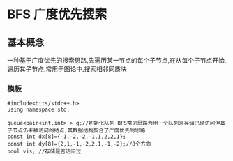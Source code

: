 # BFS 广度优先搜索

## 基本概念

一种基于广度优先的搜索思路,先遍历某一节点的每个子节点,在从每个子节点开始,遍历其子节点,常用于图论中,搜索相邻同质块

### 模板

```
#include<bits/stdc++.h>
using namespace std;
 
queue<pair<int,int> > q;//初始化队列 BFS常见思路为用一个队列来存储已经访问但其子节点仍未被访问的结点,其数据结构契合了广度优先的思路 
const int dx[8]={-1,-2,-2,-1,1,2,2,1};
const int dy[8]={2,1,-1,-2,2,1,-1,-2};//8个方向
bool vis; //存储是否访问过


```
